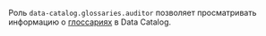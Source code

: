 Роль `data-catalog.glossaries.auditor` позволяет просматривать информацию о [глоссариях](../../../metadata-hub/concepts/data-catalog.md#glossaries-and-terms) в Data Catalog.
